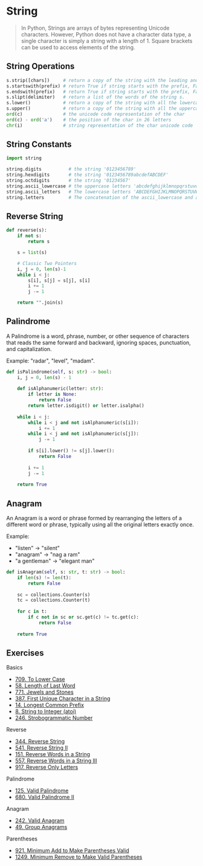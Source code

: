 # String

> In Python, Strings are arrays of bytes representing Unicode characters. However, Python does not have a character data type, a single character is simply a string with a length of 1. Square brackets can be used to access elements of the string.

## String Operations
```py
s.strip([chars])     # return a copy of the string with the leading and trailing characters removed.
s.startswith(prefix) # return True if string starts with the prefix, False otherwise.
s.endswith(prefix)   # return True if string starts with the prefix, False otherwise.
s.slipt(delimiter)   # return a list of the words of the string s.
s.lower()            # return a copy of the string with all the lowercase characters
s.upper()            # return a copy of the string with all the uppercase characters
ord(c)               # the unicode code representation of the char
ord(c) - ord('a')    # the position of the char in 26 letters
chr(i)               # string representation of the char unicode code
```

## String Constants
```py
import string

string.digits          # the string '0123456789'
string.hexdigits       # the string '0123456789abcdefABCDEF'
string.octdigits       # the string '01234567'
string.ascii_lowercase # the uppercase letters 'abcdefghijklmnopqrstuvwxyz'
string.ascii_letters   # The lowercase letters 'ABCDEFGHIJKLMNOPQRSTUVWXYZ'
string.letters         # The concatenation of the ascii_lowercase and ascii_uppercase
```

## Reverse String

```py
def reverse(s):
    if not s:
        return s

    s = list(s)

    # Classic Two Pointers
    i, j = 0, len(s)-1
    while i < j:
        s[i], s[j] = s[j], s[i]
        i += 1
        j -= 1

    return "".join(s)
```

## Palindrome

A Palindrome is a word, phrase, number, or other sequence of characters that reads the same forward and backward, ignoring spaces, punctuation, and capitalization.

Example: "radar", "level", "madam".

```py
def isPalindrome(self, s: str) -> bool:
    i, j = 0, len(s) - 1
    
    def isAlphanumeric(letter: str):
        if letter is None:
            return False
        return letter.isdigit() or letter.isalpha()
    
    while i < j:
        while i < j and not isAlphanumeric(s[i]):
            i += 1
        while i < j and not isAlphanumeric(s[j]):
            j -= 1
        
        if s[i].lower() != s[j].lower():
            return False
        
        i += 1
        j -= 1
    
    return True
```

## Anagram

An Anagram is a word or phrase formed by rearranging the letters of a different word or phrase, typically using all the original letters exactly once.

Example: 
- "listen" -> "silent"
- "anagram" -> "nag a ram"
- "a gentleman" -> "elegant man"

```py
def isAnagram(self, s: str, t: str) -> bool:
    if len(s) != len(t):
        return False
        
    sc = collections.Counter(s)
    tc = collections.Counter(t)
    
    for c in t:
        if c not in sc or sc.get(c) != tc.get(c):
            return False
            
    return True
```

## Exercises

Basics
- [709. To Lower Case](https://leetcode.com/problems/to-lower-case/)
- [58. Length of Last Word](https://leetcode.com/problems/length-of-last-word/)
- [771. Jewels and Stones](https://leetcode.com/problems/jewels-and-stones/)
- [387. First Unique Character in a String](https://leetcode.com/problems/first-unique-character-in-a-string/)
- [14. Longest Common Prefix](https://leetcode.com/problems/longest-common-prefix/)
- [8. String to Integer (atoi)](https://leetcode.com/problems/string-to-integer-atoi/)
- [246. Strobogrammatic Number](https://leetcode.com/problems/strobogrammatic-number/)

Reverse
- [344. Reverse String](https://leetcode.com/problems/reverse-string/)
- [541. Reverse String II](https://leetcode.com/problems/reverse-string-ii/)
- [151. Reverse Words in a String](https://leetcode.com/problems/reverse-words-in-a-string/)
- [557. Reverse Words in a String III](https://leetcode.com/problems/reverse-words-in-a-string-iii/)
- [917. Reverse Only Letters](https://leetcode.com/problems/reverse-only-letters/)

Palindrome
- [125. Valid Palindrome](https://leetcode.com/problems/valid-palindrome/)
- [680. Valid Palindrome II](https://leetcode.com/problems/valid-palindrome-ii/)

Anagram
- [242. Valid Anagram](https://leetcode.com/problems/valid-anagram/)
- [49. Group Anagrams](https://leetcode.com/problems/group-anagrams/)

Parentheses
- [921. Minimum Add to Make Parentheses Valid](https://leetcode.com/problems/minimum-add-to-make-parentheses-valid/)
- [1249. Minimum Remove to Make Valid Parentheses](https://leetcode.com/problems/minimum-remove-to-make-valid-parentheses/)
